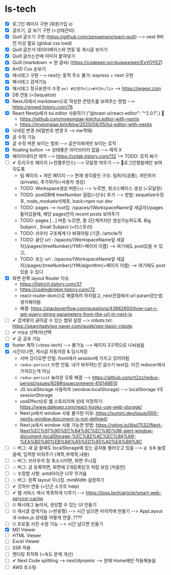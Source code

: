 # ls-tech

- [x] 로그인 페이지 구현 (회원가입 x)
- [x] 글쓰기, 글 보기 구현 (=상태관리) 
- [x] Quill 글쓰기 구현 (https://github.com/zenoamaro/react-quill) --> next 9버전 이상 필요 (global css load)
- [x] Quill 글쓴거 데이터베이스와 연동 및 게시글 보이기  
- [x] Quill 글쓰는칸에 이미지 붙여넣기 
- [x] Quill (markdown -> 원 글씨)  (https://codepen.io/ckujawa/pen/ExVOYEZ)
- [x] AntD Css 손보기 
- [x] 해시태그 구현 --> next는 동적 주소 불가: express + next 구현     
- [x] 해시태그 검색기능
- [x] 해시태그 정규표현식 수정 `ex) #오렌지<li>#사과</li>`  --> https://regexr.com   
- [x] DB 연동 (=Sequalize)
- [x] NextJS에서 markdown으로 작성한 콘텐츠를 보여주는 방법 --> https://growd.tistory.com/78
- [x] React Nextjs에서 tui.editor 사용하기 ("@toast-ui/react-editor": "^2.0.1",) 📌
  - https://github.com/myeongjae-kim/tui.editor-with-nextjs
  - https://myeongjae.kim/blog/2020/04/05/tui-editor-with-nextjs
- [x] 닉네임 변경 (비밀번호 변경 X --> me객체) 
- [x] 글 수정 기능   
- [x] 글 수정 버튼 보이는 범위 --> 글쓴이에게만 보이는 로직
- [x] floating button --> 상태좋은 라이브러리 없음 --> 제작 X
- [x] 페이지네이션 제작 --> https://cotak.tistory.com/112 --> TODO: 로직 짜기 
- [ ] ✔ 트리구조 페이지 (=컨플루언스) --> 모달창 띄우기 --> 🚫로그인했을때만 보여지도록 
  - 팀 페이지 + 개인 페이지 --> 현재 생각중인 구조: 팀위키(공통), 개인위키(private), 추가위키(=사용자 생성)
  - TODO: Workspace생성 버튼(+) --> 누르면, 워크스페이스 생성 (=모달창)
  - TODO: postDB에 treeNumber 컬럼(=난수) 추가 --> 방법: sequelize수정후, node_moduels삭제후, back>npm run dev
  - TODO: pages --> root임. /spaces/{WorkspaceName앞 세글자}/pages 들어갔을때, 해당 pages안의 recent posts 보여주기 
  - TODO: pages [...] 버튼 누르면, 총 2단계까지만 생성가능하도록. Big Subject , Small Subject (=티스토리)
  - TODO: 라우터 구조체계 다 바꿔야됨 (기존: /article/1)
  - TODO: 끝단 url : /spaces/{WorkspaceName앞 세글자}/pages/{treeNumber}/YM(=페이지 이름) --> 여기에도 post있을 수 있고, 
  - TODO: 또는 url : /spaces/{WorkspaceName앞 세글자}/pages/{treeNumber}/YM/algorithm(=페이지 이름) --> 여기에도 post있을 수 있다
- [x] 화면 왼쪽 layout Router 이슈
  - https://0strich.tistory.com/37
  - https://codingbroker.tistory.com/72
  - react-router-dom으로 해결하려 하지말고, next관점에서 url param얻는법 생각해야됨
  - 해결: https://stackoverflow.com/questions/43862600/how-can-i-get-query-string-parameters-from-the-url-in-next-js
- [ ] ✔ 검색봇이 긁어갈 수 있는 범위 설정 --> robots.txt: https://searchadvisor.naver.com/guide/seo-basic-robots
- [ ] ✔ `비밀글` 선택/비선택
- [ ] ✔ 글 공유 기능 
- [x] footer 제작 (=toss-tech) --> 불가능 --> 페이지 3구역으로 나눠놨음 
- [x] 시간지나면, 게시글 자동저장 & 임시저장 
  - 서버 갔다오면 안됨. front에서 session에 가지고 있어야됨 
  - `redux-persist` 쓰면 안됨. 내가 바꾸려는건 글쓰기 text임. 이건 reducer에서 가져오는게 아님 
  - `redux-persist` 놀라운 오류 해결 --> https://github.com/rt2zz/redux-persist/issues/826#issuecomment-410146610
  - JS localStorage 사용하자 (window.localStorage) --> localStorage VS sessionStorage 
  - useEffect()로 웹 스토리지에 상태 저장하기: https://www.daleseo.com/react-hooks-use-web-storage/ 
  - Next.js에서 window 사용 불가한 이유: https://sumini.dev/issue/000-nextjs-window,document-is-not-defined/  
  - Next.js에서 window 사용 가능한 방법: https://velog.io/@sji7532/Next-Next%EC%97%90%EC%84%9C%EC%9D%98-alert-window-document-localStorage-%EC%82%AC%EC%9A%A9-%EA%B0%80%EB%8A%A5%ED%95%A0%EA%B9%8C
- [ ] 💥 버그: 새 글 쓸때도 localStorage에 있는 글자들 불러오고 있음 --> `글 등록` 눌렀을때, 입력창 비워주기 (제목,부제목,내용)
- [ ] 💥 버그: 브라우저 창 축소시키면, 화면 무너짐
- [ ] 💥 버그: 글 등록하면, 화면에 2개등록된것 처럼 보임 (처음만)
- [ ] 💥 수정할 사항: antd아이콘 너무 무거움   
- [ ] 💥 버그: 왼쪽 layout 무너짐. minWidth 설정하기 
- [ ] ✔ 깃허브 연동 (=단군 소프트 help) 
- [ ] ✔ 웹 서비스 캐시 똑똑하게 다루기 --> https://toss.tech/article/smart-web-service-cache 
- [ ] 🙄 해시태그 눌러서, 생성할 수 있는 UI 만들기  
- [ ] 🙄 게시글 검색기능 (=반응형)  --> 시간 남으면 마지막에 만들기 --> AppLayout과 index.js 상태를 어떻게 연결..????
- [ ] 🙄 프로필 사진 수정 기능 --> 시간 남으면 만들기 
- [x] MD Viewer
- [ ] HTML Viewer
- [ ] Excel Viewer
- [ ] SSR 적용 
- [ ] 렌더링 최적화 (=속도 문제 개선)
- [ ] ✔ Next Code splitting --> next/dynamic --> 현재 Home에만 적용해놓음
- [ ] AWS 호스팅
